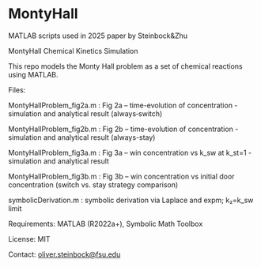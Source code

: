 # MontyHall
MATLAB scripts used in 2025 paper by Steinbock&Zhu 

MontyHall Chemical Kinetics Simulation

This repo models the Monty Hall problem as a set of chemical reactions using MATLAB.

Files:

MontyHallProblem_fig2a.m : Fig 2a – time-evolution of concentration - simulation and analytical result (always‑switch)

MontyHallProblem_fig2b.m : Fig 2b – time-evolution of concentration - simulation and analytical result (always-stay)

MontyHallProblem_fig3a.m : Fig 3a – win concentration vs k_sw at k_st=1 - simulation and analytical result

MontyHallProblem_fig3b.m : Fig 3b – win concentration vs initial door concentration (switch vs. stay strategy comparison)

symbolicDerivation.m     : symbolic derivation via Laplace and expm; k₂=k_sw limit

Requirements:
MATLAB (R2022a+), Symbolic Math Toolbox

License: MIT

Contact: oliver.steinbock@fsu.edu

